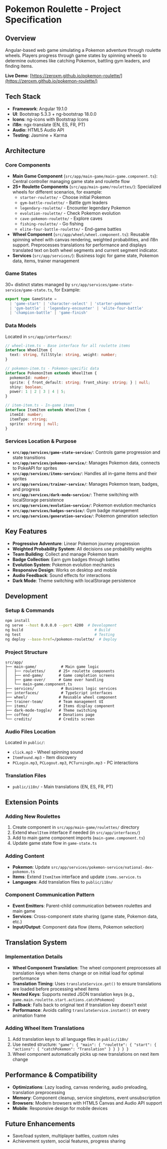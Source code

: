 # Pokemon Roulette - Project Specification

## Overview
Angular-based web game simulating a Pokemon adventure through roulette wheels. Players progress through game states by spinning wheels to determine outcomes like catching Pokemon, battling gym leaders, and finding items.

**Live Demo**: [https://zeroxm.github.io/pokemon-roulette/](https://zeroxm.github.io/pokemon-roulette/)

## Tech Stack
- **Framework**: Angular 19.1.0
- **UI**: Bootstrap 5.3.3 + ng-bootstrap 18.0.0
- **Icons**: ng-icons with Bootstrap Icons
- **i18n**: ngx-translate (EN, ES, FR, PT)
- **Audio**: HTML5 Audio API
- **Testing**: Jasmine + Karma

## Architecture

### Core Components
- **Main Game Component** (`src/app/main-game/main-game.component.ts`): Central controller managing game state and roulette flow
- **25+ Roulette Components** (`src/app/main-game/roulettes/`): Specialized wheels for different scenarios, for example:
  - `starter-roulette/` - Choose initial Pokemon
  - `gym-battle-roulette/` - Battle gym leaders
  - `legendary-roulette/` - Encounter legendary Pokemon
  - `evolution-roulette/` - Check Pokemon evolution
  - `cave-pokemon-roulette/` - Explore caves
  - `fishing-roulette/` - Go fishing
  - `elite-four-battle-roulette/` - End-game battles
- **Wheel Component** (`src/app/wheel/wheel.component.ts`): Reusable spinning wheel with canvas rendering, weighted probabilities, and i18n support. Preprocesses translations for performance and displays translated text on both wheel segments and current segment indicator.
- **Services** (`src/app/services/`): Business logic for game state, Pokemon data, items, trainer management

### Game States
30+ distinct states managed by `src/app/services/game-state-service/game-state.ts`, for Example:
```typescript
export type GameState =
  | 'game-start' | 'character-select' | 'starter-pokemon'
  | 'gym-battle' | 'legendary-encounter' | 'elite-four-battle'
  | 'champion-battle' | 'game-finish'
```

### Data Models
Located in `src/app/interfaces/`:
```typescript
// wheel-item.ts - Base interface for all roulette items
interface WheelItem {
  text: string, fillStyle: string, weight: number;
}

// pokemon-item.ts - Pokemon-specific data
interface PokemonItem extends WheelItem {
  pokemonId: number;
  sprite: { front_default: string; front_shiny: string; } | null;
  shiny: boolean;
  power: 1 | 2 | 3 | 4 | 5;
}

// item-item.ts - In-game items
interface ItemItem extends WheelItem {
  itemId: number;
  itemType: string;
  sprite: string | null;
}
```

### Services Location & Purpose
- **`src/app/services/game-state-service/`**: Controls game progression and state transitions
- **`src/app/services/pokemon-service/`**: Manages Pokemon data, connects to PokeAPI for sprites
- **`src/app/services/items-service/`**: Handles all in-game items and their sprites
- **`src/app/services/trainer-service/`**: Manages Pokemon team, badges, and progress
- **`src/app/services/dark-mode-service/`**: Theme switching with localStorage persistence
- **`src/app/services/evolution-service/`**: Pokemon evolution mechanics
- **`src/app/services/badges-service/`**: Gym badge management
- **`src/app/services/generation-service/`**: Pokemon generation selection

## Key Features
- **Progressive Adventure**: Linear Pokemon journey progression
- **Weighted Probability System**: All decisions use probability weights
- **Team Building**: Collect and manage Pokemon team
- **Badge Collection**: Earn gym badges through battles
- **Evolution System**: Pokemon evolution mechanics
- **Responsive Design**: Works on desktop and mobile
- **Audio Feedback**: Sound effects for interactions
- **Dark Mode**: Theme switching with localStorage persistence

## Development

### Setup & Commands
```bash
npm install
ng serve --host 0.0.0.0 --port 4200  # Development
ng build                                # Build
ng test                                 # Testing
ng deploy --base-href=/pokemon-roulette/  # Deploy
```

### Project Structure
```
src/app/
├── main-game/           # Main game logic
│   ├── roulettes/      # 25+ roulette components
│   ├── end-game/       # Game completion screens
│   ├── game-over/      # Game over handling
│   └── main-game.component.ts
├── services/            # Business logic services
├── interfaces/          # TypeScript interfaces
├── wheel/              # Reusable wheel component
├── trainer-team/       # Team management UI
├── items/              # Items display component
├── dark-mode-toggle/   # Theme switching
├── coffee/             # Donations page
└── credits/            # Credits screen
```

### Audio Files Location
Located in `public/`:
- `click.mp3` - Wheel spinning sound
- `ItemFound.mp3` - Item discovery
- `PCLogin.mp3`, `PCLogout.mp3`, `PCTurningOn.mp3` - PC interactions

### Translation Files
- `public/i18n/` - Main translations (EN, ES, FR, PT)

## Extension Points

### Adding New Roulettes
1. Create component in `src/app/main-game/roulettes/` directory
2. Extend `WheelItem` interface if needed (in `src/app/interfaces/`)
3. Add to main game component imports (`main-game.component.ts`)
4. Update game state flow in `game-state.ts`

### Adding Content
- **Pokemon**: Update `src/app/services/pokemon-service/national-dex-pokemon.ts`
- **Items**: Extend `ItemItem` interface and update `items.service.ts`
- **Languages**: Add translation files to `public/i18n/`

### Component Communication Pattern
- **Event Emitters**: Parent-child communication between roulettes and main game
- **Services**: Cross-component state sharing (game state, Pokemon data, etc.)
- **Input/Output**: Component data flow (items, Pokemon selection)

## Translation System

### Implementation Details
- **Wheel Component Translation**: The wheel component preprocesses all translation keys when items change or on initial load for optimal performance
- **Translation Timing**: Uses `translateService.get()` to ensure translations are loaded before processing wheel items
- **Nested Keys**: Supports nested JSON translation keys (e.g., `game.main.roulette.start.actions.catchPokemon`)
- **Fallback**: Falls back to original text if translation key doesn't exist
- **Performance**: Avoids calling `translateService.instant()` on every animation frame

### Adding Wheel Item Translations
1. Add translation keys to all language files in `public/i18n/`
2. Use nested structure: `"game": { "main": { "roulette": { "start": { "actions": { "catchPokemon": "Translation" } } } } }`
3. Wheel component automatically picks up new translations on next item change

## Performance & Compatibility
- **Optimizations**: Lazy loading, canvas rendering, audio preloading, translation preprocessing
- **Memory**: Component cleanup, service singletons, event unsubscription
- **Browsers**: Modern browsers with HTML5 Canvas and Audio API support
- **Mobile**: Responsive design for mobile devices

## Future Enhancements
- Save/load system, multiplayer battles, custom rules
- Achievement system, social features, progress sharing
